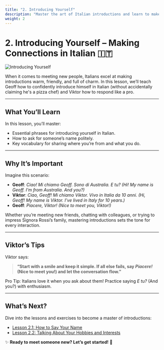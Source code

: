 ```yaml
---
title: "2. Introducing Yourself"
description: "Master the art of Italian introductions and learn to make a stellar first impression."
weight: 2
---
```


# 2. Introducing Yourself – Making Connections in Italian 🇮🇹  

![Introducing Yourself](/images/beginner-level/introducing-yourself/introducing-yourself.webp)

When it comes to meeting new people, Italians excel at making introductions warm, friendly, and full of charm. In this lesson, we’ll teach Geoff how to confidently introduce himself in Italian (without accidentally claiming he's a pizza chef) and Viktor how to respond like a pro.  

---

## What You’ll Learn  

In this lesson, you’ll master:  
- Essential phrases for introducing yourself in Italian.  
- How to ask for someone’s name politely.  
- Key vocabulary for sharing where you’re from and what you do.  

---

## Why It’s Important  

Imagine this scenario:  
- **Geoff**: *Ciao! Mi chiamo Geoff. Sono di Australia. E tu?* *(Hi! My name is Geoff. I’m from Australia. And you?)*  
- **Viktor**: *Ciao, Geoff! Mi chiamo Viktor. Vivo in Italia da 10 anni.* *(Hi, Geoff! My name is Viktor. I’ve lived in Italy for 10 years.)*  
- **Geoff**: *Piacere, Viktor!* *(Nice to meet you, Viktor!)*  

Whether you’re meeting new friends, chatting with colleagues, or trying to impress Signora Rossi’s family, mastering introductions sets the tone for every interaction.  

---

## Viktor’s Tips  

Viktor says:  
> **“Start with a smile and keep it simple. If all else fails, say *Piacere!* (Nice to meet you!) and let the conversation flow.”**  

Pro Tip: Italians love it when you ask about them! Practice saying *E tu?* (And you?) with enthusiasm.  

---

## What’s Next?  

Dive into the lessons and exercises to become a master of introductions:  
- [Lesson 2.1: How to Say Your Name](./lesson2.1/)  
- [Lesson 2.2: Talking About Your Hobbies and Interests](./lesson2.2/)  

✨ **Ready to meet someone new? Let’s get started!** 🎉  

